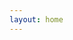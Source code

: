 ```yaml
---
layout: home
---
```


<script src="{{ site.baseurl }}/assets/TemplateData/UnityProgress.js"></script>  
<script src="{{ site.baseurl }}/assets/Builder/UnityLoader.js"></script>
<script>
  var gameInstance = UnityLoader.instantiate("gameContainer", "{{ site.baseurl}}/assets/Builder/Builder.json",{onProgress: UnityProgress});  
</script>
<div class="webgl-content">
  <div id="gameContainer" style="width: 960px; height: 600px"></div>
</div>